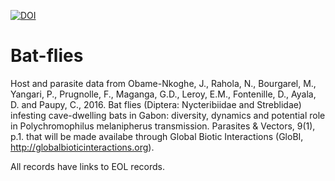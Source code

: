 [![DOI](https://zenodo.org/badge/67506326.svg)](https://zenodo.org/badge/latestdoi/67506326)

# Bat-flies

Host and parasite data from Obame-Nkoghe, J., Rahola, N., Bourgarel, M., Yangari, P., Prugnolle, F., Maganga, G.D., Leroy, E.M., Fontenille, D., Ayala, D. and Paupy, C., 2016. Bat flies (Diptera: Nycteribiidae and Streblidae) infesting cave-dwelling bats in Gabon: diversity, dynamics and potential role in Polychromophilus melanipherus transmission. Parasites & Vectors, 9(1), p.1. that will be made availabe through Global Biotic Interactions (GloBI, http://globalbioticinteractions.org).

All records have links to EOL records.
